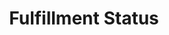 ---
title: Fulfillment Status
excerpt: ''
deprecated: false
hidden: false
metadata:
  title: ''
  description: ''
  robots: index
next:
  description: ''
---